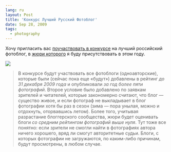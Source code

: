 ```yaml
---
lang: ru
layout: Post
title: 'Конкурс Лучший Русский Фотоблог'
date: Sep 28, 2009
tags:
  - photography
---
```


Хочу пригласить вас [поучаствовать в конкурсе](http://focused.ru/5636/ "Стартует новый этап «Лучшего русского фотоблога»") на лучший российский фотоблог, в [жюри которого](http://rosbest.ru/users/jury "Жюри конкурса Лучший Русский Фотоблог") я буду присутствовать в этом году.

![](http://wow.sapegin.me/1r0Q2U2F2L0k/rosbest.png)

> В конкурсе будут участвовать все фотоблоги (одноавторские), которые были (сейчас пока еще «будут») добавлены в рейтинг *до 31 декабря 2009 года* и опубликовали *за год более пяти фотографий*. Второе условие было добавлено по заявкам зрителей и читателей, которые закономерно считают, что блог — существо живое, и если фотограф не выкладывает в блог фотографии хотя бы раз в сезон (зима — пора унылая, можно и отдохнуть, оторвавшись летом). Более того, учитывая разрастание блоггерского сообщества, жюри будет оценивать блоги *со средним рейтингом фотографий выше нуля*. Тут тоже все понятно: если зрители не смогли найти в фотографиях автора ничего хорошего, вряд ли смогут авторитетные судьи. Блоги, с которых фотографии не загружаются, по каким-либо причинам, будут просмотрены, в любом случае.
